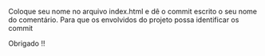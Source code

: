Coloque seu nome no arquivo index.html e dê o commit escrito o seu nome do comentário. Para que os envolvidos do projeto possa identificar os commit

Obrigado !!